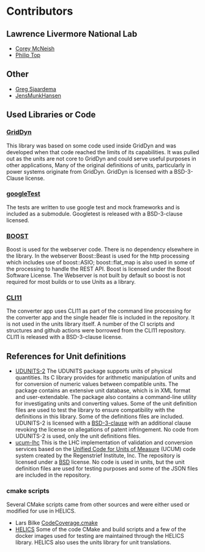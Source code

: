 # Contributors

## Lawrence Livermore National Lab

-   [Corey McNeish](https://github.com/mcneish1)
-   [Philip Top](https://github.com/phlptp)

## Other

-   [Greg Sjaardema](https://github.com/gsjaardema)
-   [JensMunkHansen](https://github.com/JensMunkHansen)

## Used Libraries or Code

### [GridDyn](https://github.com/LLNL/GridDyn)

This library was based on some code used inside GridDyn and was developed when that code reached the limits of its capabilities.  It was pulled out as the units are not core to GridDyn and could serve useful purposes in other applications, Many of the original definitions of units, particularly in power systems originate from GridDyn.  GridDyn is licensed with a BSD-3-Clause license.

### [googleTest](https://github.com/google/googletest)

The tests are written to use google test and mock frameworks and is included as a submodule.  Googletest is released with a BSD-3-clause licensed.

### [BOOST](https://www.boost.org)

Boost is used for the webserver code.  There is no dependency elsewhere in the library. In the webserver Boost\::Beast is used for the http processing which includes use of boost\::ASIO; boost\::flat_map is also used in some of the processing to handle the REST API.  Boost is licensed under the Boost Software License.  The Webserver is not built by default so boost is not required for most builds or to use Units as a library.

### [CLI11](https://github.com/CLIUtils/CLI11)

The converter app uses CLI11 as part of the command line processing for the converter app and the single header file is included in the repository. It is not used in the units library itself.  A number of the CI scripts and structures and github actions were borrowed from the CLI11 repository.  CLI11 is released with a BSD-3-clause license.

## References for Unit definitions

-   [UDUNITS-2](https://github.com/Unidata/UDUNITS-2) The UDUNITS package supports units of physical quantities. Its C library provides for arithmetic manipulation of units and for conversion of numeric values between compatible units. The package contains an extensive unit database, which is in XML format and user-extendable. The package also contains a command-line utility for investigating units and converting values.  Some of the unit definition files are used to test the library to ensure compatibility with the definitions in this library.  Some of the definitions files are included.  UDUNITS-2 is licensed with a [BSD-3-clause](https://github.com/Unidata/UDUNITS-2/blob/master/COPYRIGHT) with an additional clause revoking the license on allegations of patent infringement.  No code from UDUNITS-2 is used, only the unit definitions files.
-   [ucum-lhc](https://github.com/lhncbc/ucum-lhc) This is the LHC implementation of validation and conversion services based on the [Unified Code for Units of Measure](http://unitsofmeasure.org/) (UCUM) code system created by the Regenstrief Institute, Inc. The repository is licensed under a [BSD](https://github.com/lhncbc/ucum-lhc/blob/master/LICENSE.md) license.  No code is used in units, but the unit definition files are used for testing purposes and some of the JSON files are included in the repository.

### cmake scripts

Several CMake scripts came from other sources and were either used or modified for use in HELICS.

-   Lars Bilke [CodeCoverage.cmake](https://github.com/bilke/cmake-modules/blob/master/CodeCoverage.cmake)
-   [HELICS](https://github.com/GMLC-TDC/HELICS)  Some of the code CMake and build scripts and a few of the docker images used for testing are maintained through the HELICS library.  HELICS also uses the units library for unit translations.
